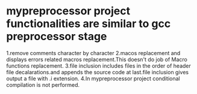# mypreprocessor project functionalities are similar to gcc preprocessor stage
1.remove comments character by character
2.macos replacement and displays errors related macros replacement.This doesn't do job of Macro functions replacement.
3.file inclusion includes files in the order of header file decalarations.and appends the source code at last.file inclusion gives output a file with .i extension.
4.In mypreprocessor project conditional compilation is not performed.
